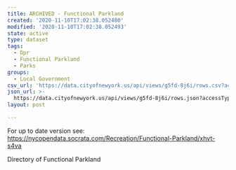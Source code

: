 ```yaml
---
title: ARCHIVED - Functional Parkland
created: '2020-11-10T17:02:38.052480'
modified: '2020-11-10T17:02:38.052493'
state: active
type: dataset
tags:
  - Dpr
  - Functional Parkland
  - Parks
groups:
  - Local Government
csv_url: 'https://data.cityofnewyork.us/api/views/g5fd-8j6i/rows.csv?accessType=DOWNLOAD'
json_url: >-
  https://data.cityofnewyork.us/api/views/g5fd-8j6i/rows.json?accessType=DOWNLOAD
layout: post

---
```

For up to date version see: https://nycopendata.socrata.com/Recreation/Functional-Parkland/xhvt-s4va

Directory of Functional Parkland
